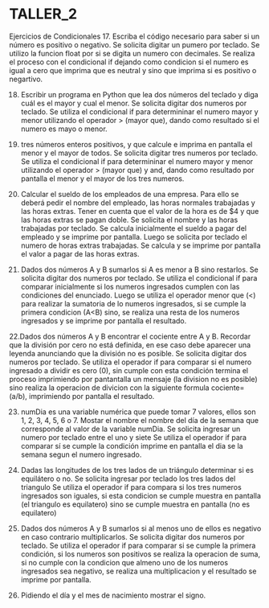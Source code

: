 # TALLER_2
Ejercicios de Condicionales
17. Escriba el código necesario para saber si un número es positivo o negativo.
Se solicita digitar un pumero por teclado.
Se utilizo la funcion float por si se digita un numero con decimales.
Se realiza el proceso con el condicional if dejando como condicion si el numero es igual a cero que imprima que es neutral y sino que imprima si es positivo o negartivo.

18. Escribir un programa en Python que lea dos números del teclado y diga cuál es el mayor y cual el menor.
Se solicita digitar dos numeros por teclado.
Se utiliza el condicional if para determininar el numero mayor y menor utilizando el operador > (mayor que), dando como resultado si el numero es mayo o menor.

19. tres números enteros positivos, y que calcule e imprima en pantalla el menor y el mayor de todos.
Se solicita digitar tres numeros por teclado.
Se utiliza el condicional if para determininar el numero mayor y menor utilizando el operador > (mayor que) y and, dando como resultado por pantalla el menor y el mayor de los tres numeros.

20. Calcular el sueldo de los empleados de una empresa. Para ello se deberá pedir el nombre del empleado, las horas normales trabajadas y las horas extras. Tener en cuenta que el valor de la hora es de $4 y que las horas extras se pagan doble.
Se solicita el nombre y las horas trabajadas por teclado.
Se calcula inicialmente el sueldo a pagar del empleado y se imprime por pantalla.
Luego se solicita por teclado el numero de horas extras trabajadas.
Se calcula y se imprime por pantalla el valor a pagar de las horas extras.

21. Dados dos números A y B sumarlos si A es menor a B sino restarlos.
Se solicita digitar dos numeros por teclado.
Se utiliza el condicional if para comparar inicialmente si los numeros ingresados cumplen con las condiciones del enunciado.
Luego se utiliza el operador menor que (<) para realizar la sumatoria de lo numeros ingresados, si se cumple la primera condicion (A<B) sino, se realiza una resta de los numeros ingresados y se imprime por pantalla el resultado.

22.Dados dos números A y B encontrar el cociente entre A y B. Recordar que la división por cero no está definida, en ese caso debe aparecer una leyenda anunciando que la división no es posible. 
Se solicita digitar dos numeros por teclado.
Se utiliza el operador if para comparar si el numero ingresado a dividir es cero (0), sin cumple con esta condición termina el proceso imprimiendo por pantantalla un mensaje (la division no es posible) sino realiza la operacion de divicion con la siguiente formula cociente=(a/b), imprimiendo por pantalla el resultado.

23. numDia es una variable numérica que puede tomar 7 valores, ellos son 1, 2, 3, 4, 5, 6 o 7. Mostar el nombre el nombre del día de la semana que corresponde al valor de la variable numDia. 
Se solicita ingresar un numero por teclado entre el uno y siete
Se utiliza el operador if para comparar sí se cumple la condición imprime en pantalla el dia se la semana segun el numero ingresado.

24. Dadas las longitudes de los tres lados de un triángulo determinar si es equilátero o no. 
Se solicita ingresar por teclado los tres lados del triangulo
Se utiliza el operador if para compara si los tres numeros ingresados son iguales, si esta condicion se cumple muestra en pantalla (el triangulo es equilatero) sino se cumple muestra en pantalla (no es equilatero)

25. Dados dos números A y B sumarlos si al menos uno de ellos es negativo en caso contrario multiplicarlos. 
Se solicita digitar dos numeros por teclado.
Se utiliza el operador if para comparar si se cumple la primera condición, si los numeros son positivos se realiza la operacion de suma, si no cumple con la condicion que almeno uno de los numeros ingresados sea negativo, se realiza una multiplicacion y el resultado se imprime por pantalla.

26. Pidiendo el día y el mes de nacimiento mostrar el signo. 







